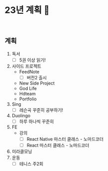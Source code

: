 # 23년 계획 🎁

<br/>

## 계획

1. 독서
   - [ ] 5권 이상 읽기!
2. 사이드 프로젝트
   - FeedNote
     - [ ] 버전2 출시
   - New Side Project
   - God Life
   - Hdteam
   - Portfolio
3. Sing
   - [ ] 레슨곡 꾸준히 공부하기!
4. Duolingo
   - [ ] 하루 하나씩 꾸준히
5. FE
   - 강의
     - [ ] React Native 마스터 클래스 - 노마드코더
     - [ ] React 마스터 클래스 - 노마드코더
6. 미라클모닝
7. 운동
   - [ ] 테니스 주2회

<br/>



